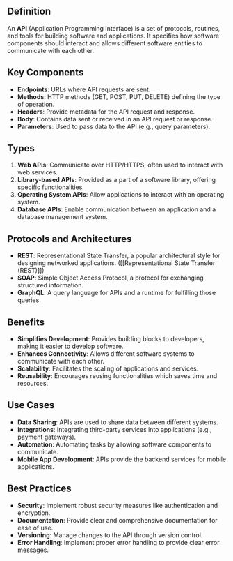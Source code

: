 
## Definition

An **API** (Application Programming Interface) is a set of protocols, routines, and tools for building software and applications. It specifies how software components should interact and allows different software entities to communicate with each other.

## Key Components

- **Endpoints**: URLs where API requests are sent.
- **Methods**: HTTP methods (GET, POST, PUT, DELETE) defining the type of operation.
- **Headers**: Provide metadata for the API request and response.
- **Body**: Contains data sent or received in an API request or response.
- **Parameters**: Used to pass data to the API (e.g., query parameters).

## Types

1. **Web APIs**: Communicate over HTTP/HTTPS, often used to interact with web services.
2. **Library-based APIs**: Provided as a part of a software library, offering specific functionalities.
3. **Operating System APIs**: Allow applications to interact with an operating system.
4. **Database APIs**: Enable communication between an application and a database management system.

## Protocols and Architectures

- **REST**: Representational State Transfer, a popular architectural style for designing networked applications. ([[Representational State Transfer (REST)]])
- **SOAP**: Simple Object Access Protocol, a protocol for exchanging structured information.
- **GraphQL**: A query language for APIs and a runtime for fulfilling those queries.

## Benefits

- **Simplifies Development**: Provides building blocks to developers, making it easier to develop software.
- **Enhances Connectivity**: Allows different software systems to communicate with each other.
- **Scalability**: Facilitates the scaling of applications and services.
- **Reusability**: Encourages reusing functionalities which saves time and resources.

## Use Cases

- **Data Sharing**: APIs are used to share data between different systems.
- **Integrations**: Integrating third-party services into applications (e.g., payment gateways).
- **Automation**: Automating tasks by allowing software components to communicate.
- **Mobile App Development**: APIs provide the backend services for mobile applications.

## Best Practices

- **Security**: Implement robust security measures like authentication and encryption.
- **Documentation**: Provide clear and comprehensive documentation for ease of use.
- **Versioning**: Manage changes to the API through version control.
- **Error Handling**: Implement proper error handling to provide clear error messages.
